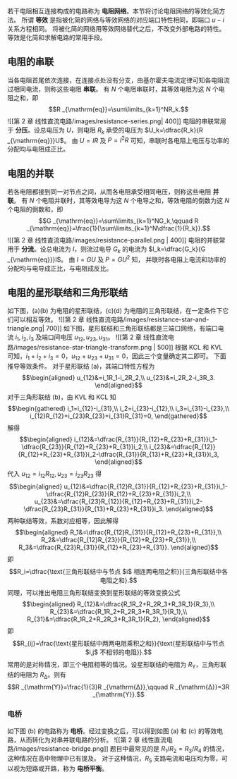 若干电阻相互连接构成的电路称为 **电阻网络**。本节将讨论电阻网络的等效化简方法。
所谓 **等效** 是指被化简的网络与等效网络的对应端口特性相同，即端口 $u-i$ 关系方程相同。
将被化简的网络用等效网络替代之后，不改变外部电路的特性。
等效是化简和求解电路的常用手段。
## 电阻的串联
当各电阻首尾依次连接，在连接点处没有分支，由基尔霍夫电流定律可知各电阻流过相同电流，则称这些电阻 **串联**。
有 $N$ 个电阻串联时，其等效电阻为这 $N$ 个电阻之和，即 $$R _{\mathrm{eq}}=\sum\limits_{k=1}^NR_k.$$![[第 2 章 线性直流电路/images/resistance-series.png| 400]]
电阻的串联常用于 **分压**。设总电压为 $U$，则电阻 $R_k$ 承受的电压为 $U_k=\dfrac{R_k}{R _{\mathrm{eq}}}U$。
由 $U=IR$ 及 $P=I^2R$ 可知，串联时各电阻上电压与功率的分配均与电阻成正比。
## 电阻的并联
若各电阻都接到同一对节点之间，从而各电阻承受相同电压，则称这些电阻 **并联**。
有 $N$ 个电阻并联时，其等效电导为这 $N$ 个电导之和，等效电阻的倒数为这 $N$ 个电阻的倒数和，即$$G _{\mathrm{eq}}=\sum\limits_{k=1}^NG_k,\qquad R _{\mathrm{eq}}=\frac{1}{\sum\limits_{k=1}^N\dfrac{1}{R_k}}.$$![[第 2 章 线性直流电路/images/resistance-parallel.png | 400]]
电阻的并联常用于 **分流**。设总电流为 $I$，则流过电导 $G_k$ 的电流为 $I_k=\dfrac{G_k}{G _{\mathrm{eq}}}I$。
由 $I=GU$ 及 $P=GU^2$ 知， 并联时各电阻上电流和功率的分配均与电导成正比，与电阻成反比。
## 电阻的星形联结和三角形联结
如下图，(a)(b) 为电阻的星形联结，(c)(d) 为电阻的三角形联结，在一定条件下它们可以相互等效。
![[第 2 章 线性直流电路/images/resistance-star-and-triangle.png| 700]]
如下图，星形联结和三角形联结都是三端口网络，有端口电流 $i_1,i_2,i_3$ 及端口间电压 $u_{12},u_{23},u_{31}$。
![[第 2 章 线性直流电路/images/resistance-star-triangle-transform.png | 500]]
根据 KCL 和 KVL 可知，$i_1+i_2+i_3=0$，$u_{12}+u_{23}+u_{31}=0$，因此三个变量确定其二即可。
下面推导等效条件。
对于星形联结 (a)，其端口特性方程为$$\begin{aligned}
u_{12}&=i_1R_1-i_2R_2,\\
u_{23}&=i_2R_2-i_3R_3.
	\end{aligned}$$对于三角形联结 (b)，由 KVL 和 KCL 知$$\begin{gathered}
i_1=i_{12}-i_{31},\\
i_2=i_{23}-i_{12},\\
i_3=i_{31}-i_{23},\\
i_{12}R_{12}+i_{23}R_{23}+i_{31}R_{31}=0,
\end{gathered}$$解得$$\begin{aligned}
i_{12}&=\dfrac{R_{31}}{R_{12}+R_{23}+R_{31}}i_1-\dfrac{R_{23}}{R_{12}+R_{23}+R_{31}}i_2,\\
i_{23}&=\dfrac{R_{12}}{R_{12}+R_{23}+R_{31}}i_2-\dfrac{R_{31}}{R_{13}+R_{23}+R_{31}}i_3,
\end{aligned}$$代入 $u_{12}=i_{12}R_{12},u_{23}=i_{23}R_{23}$ 得$$\begin{aligned}
u_{12}&=\dfrac{R_{12}R_{31}}{R_{12}+R_{23}+R_{31}}i_1-\dfrac{R_{12}R_{23}}{R_{12}+R_{23}+R_{31}}i_2,\\
u_{23}&=\dfrac{R_{23}R_{12}}{R_{12}+R_{23}+R_{31}}i_2-\dfrac{R_{23}R_{31}}{R_{13}+R_{23}+R_{31}}i_3.
\end{aligned}$$两种联结等效，系数对应相等，因此解得$$\begin{aligned}
R_1&=\dfrac{R_{12}R_{31}}{R_{12}+R_{23}+R_{31}},\\
R_2&=\dfrac{R_{12}R_{23}}{R_{12}+R_{23}+R_{31}},\\
R_3&=\dfrac{R_{23}R_{31}}{R_{12}+R_{23}+R_{31}}.
\end{aligned}$$即$$R_i=\dfrac{\text{三角形联结中与节点 $i$ 相连两电阻之积}}{三角形联结中各电阻之和}.$$
同理，可以推出电阻三角形联结变换到星形联结的等效变换公式$$\begin{aligned}
R_{12}&=\dfrac{R_1R_2+R_2R_3+R_3R_1}{R_3},\\
R_{23}&=\dfrac{R_1R_2+R_2R_3+R_3R_1}{R_1},\\
R_{31}&=\dfrac{R_1R_2+R_2R_3+R_3R_1}{R_2},
\end{aligned}$$即$$R_{ij}=\frac{\text{星形联结中两两电阻乘积之和}}{\text{星形联结中与节点 $i,j$ 不相邻的电阻}}.$$
常用的是对称情况，即三个电阻相等的情况。设星形联结的电阻为 $R _{\mathrm{Y}}$，三角形联结的电阻为 $R _{\mathrm{Δ}}$。则有$$R _{\mathrm{Y}}=\frac{1}{3}R _{\mathrm{Δ}},\qquad R _{\mathrm{Δ}}=3R _{\mathrm{Y}}.$$
### 电桥
如下图 (b) 的电路称为 **电桥**。经过变换之后，可以得到如图 (a) 和 (c) 的等效电路，从而转化为对串并联电路的分析。
![[第 2 章 线性直流电路/images/resistance-bridge.png]]
题目中最常见的是 $R_1/R_2=R_3/R_4$ 的情况，这种情况在高中物理中已有提及。
对于这种情况，$R_5$ 支路电流和电压均为零，可以视为短路或开路，称为 **电桥平衡**。